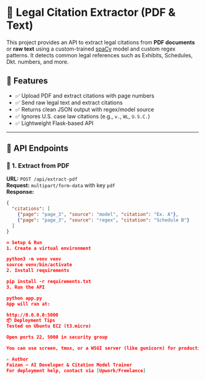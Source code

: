 # 🧾 Legal Citation Extractor (PDF & Text)

This project provides an API to extract legal citations from **PDF documents** or **raw text** using a custom-trained [spaCy](https://spacy.io) model and custom regex patterns. It detects common legal references such as Exhibits, Schedules, Dkt. numbers, and more.

## 🔧 Features

- ✅ Upload PDF and extract citations with page numbers  
- ✅ Send raw legal text and extract citations  
- ✅ Returns clean JSON output with regex/model source  
- ✅ Ignores U.S. case law citations (e.g., `v.`, `WL`, `U.S.C.`)  
- ✅ Lightweight Flask-based API

---

## 🚀 API Endpoints

### 🔹 1. Extract from PDF

**URL:** `POST /api/extract-pdf`  
**Request:** `multipart/form-data` with key `pdf`  
**Response:**
```json
{
  "citations": [
    {"page": "page_3", "source": "model", "citation": "Ex. A"},
    {"page": "page_3", "source": "regex", "citation": "Schedule B"}
  ]
}

⚙️ Setup & Run
1. Create a virtual environment

python3 -m venv venv
source venv/bin/activate
2. Install requirements

pip install -r requirements.txt
3. Run the API

python app.py
App will run at:

http://0.0.0.0:5000
📦 Deployment Tips
Tested on Ubuntu EC2 (t3.micro)

Open ports 22, 5000 in security group

You can use screen, tmux, or a WSGI server (like gunicorn) for production

✍️ Author
Faizan – AI Developer & Citation Model Trainer
For deployment help, contact via [Upwork/Freelance]

